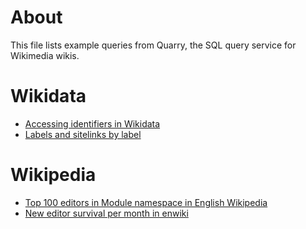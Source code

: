 # About

This file lists example queries from Quarry, the SQL query service for Wikimedia wikis.

# Wikidata

* [Accessing identifiers in Wikidata](https://quarry.wmflabs.org/query/18364)
* [Labels and sitelinks by label](https://quarry.wmflabs.org/query/13025)

# Wikipedia

* [Top 100 editors in Module namespace in English Wikipedia](https://quarry.wmflabs.org/query/17556)
* [New editor survival per month in enwiki](https://quarry.wmflabs.org/query/17500)
